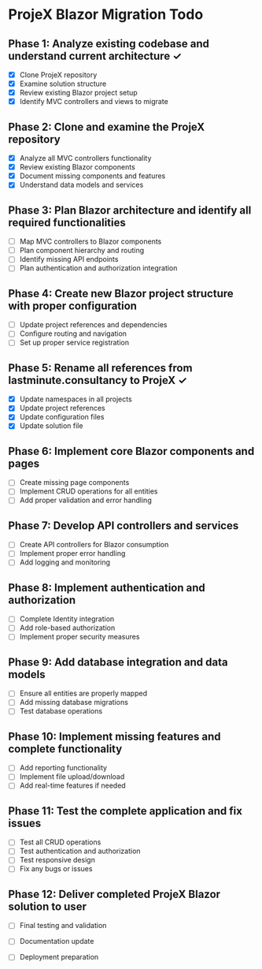 # ProjeX Blazor Migration Todo

## Phase 1: Analyze existing codebase and understand current architecture ✓
- [x] Clone ProjeX repository
- [x] Examine solution structure
- [x] Review existing Blazor project setup
- [x] Identify MVC controllers and views to migrate

## Phase 2: Clone and examine the ProjeX repository
- [x] Analyze all MVC controllers functionality
- [x] Review existing Blazor components
- [x] Document missing components and features
- [x] Understand data models and services

## Phase 3: Plan Blazor architecture and identify all required functionalities
- [ ] Map MVC controllers to Blazor components
- [ ] Plan component hierarchy and routing
- [ ] Identify missing API endpoints
- [ ] Plan authentication and authorization integration

## Phase 4: Create new Blazor project structure with proper configuration
- [ ] Update project references and dependencies
- [ ] Configure routing and navigation
- [ ] Set up proper service registration

## Phase 5: Rename all references from lastminute.consultancy to ProjeX ✓
- [x] Update namespaces in all projects
- [x] Update project references
- [x] Update configuration files
- [x] Update solution file

## Phase 6: Implement core Blazor components and pages
- [ ] Create missing page components
- [ ] Implement CRUD operations for all entities
- [ ] Add proper validation and error handling

## Phase 7: Develop API controllers and services
- [ ] Create API controllers for Blazor consumption
- [ ] Implement proper error handling
- [ ] Add logging and monitoring

## Phase 8: Implement authentication and authorization
- [ ] Complete Identity integration
- [ ] Add role-based authorization
- [ ] Implement proper security measures

## Phase 9: Add database integration and data models
- [ ] Ensure all entities are properly mapped
- [ ] Add missing database migrations
- [ ] Test database operations

## Phase 10: Implement missing features and complete functionality
- [ ] Add reporting functionality
- [ ] Implement file upload/download
- [ ] Add real-time features if needed

## Phase 11: Test the complete application and fix issues
- [ ] Test all CRUD operations
- [ ] Test authentication and authorization
- [ ] Test responsive design
- [ ] Fix any bugs or issues

## Phase 12: Deliver completed ProjeX Blazor solution to user
- [ ] Final testing and validation
- [ ] Documentation update
- [ ] Deployment preparation

